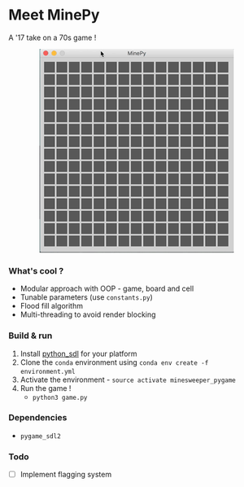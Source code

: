 # Meet MinePy
A '17 take on a 70s game !

<center> <img src="screenshots/minesweeper_demo.gif" alt="MinePy – Sayan Goswami"/> </center>

### What's cool ?
- Modular approach with OOP - game, board and cell
- Tunable parameters (use `constants.py`)
- Flood fill algorithm
- Multi-threading to avoid render blocking

### Build & run

1. Install [python_sdl](https://github.com/renpy/pygame_sdl2) for your platform
2. Clone the `conda` environment using `conda env create -f environment.yml`
3. Activate the environment - `source activate minesweeper_pygame`
4. Run the game !
    - `python3 game.py`

### Dependencies
- `pygame_sdl2`

### Todo

- [ ] Implement flagging system